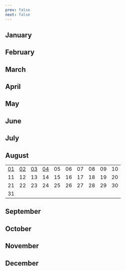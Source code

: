 ```yaml
---
prev: false
next: false
---
```


## January

## February

## March

## April

## May

## June

## July

## August

<div style="text-align: center;">
<table>
	<colgroup>
		<col style="width: 10%;">
		<col style="width: 10%;">
		<col style="width: 10%;">
		<col style="width: 10%;">
        <col style="width: 10%;">
		<col style="width: 10%;">
		<col style="width: 10%;">
		<col style="width: 10%;">
        <col style="width: 10%;">
		<col style="width: 10%;">
	</colgroup>
	<tr>
		<td><a href=/en/prob/20240801>01</a></td>
		<td><a href=/en/prob/20240802>02</a></td>
		<td><a href=/en/prob/20240803>03</a></td>
		<td><a href=/en/prob/20240804>04</a></td>
        <td>05</td>
		<td>06</td>
		<td>07</td>
		<td>08</td>
        <td>09</td>
		<td>10</td>
	</tr>
	<tr>
		<td>11</td>
		<td>12</td>
		<td>13</td>
		<td>14</td>
        <td>15</td>
		<td>16</td>
		<td>17</td>
		<td>18</td>
        <td>19</td>
		<td>20</td>
	</tr>
	<tr>
		<td>21</td>
		<td>22</td>
		<td>23</td>
		<td>24</td>
        <td>25</td>
		<td>26</td>
		<td>27</td>
		<td>28</td>
        <td>29</td>
		<td>30</td>
	</tr>
    <tr>
		<td>31</td>
		<td></td>
		<td></td>
		<td></td>
        <td></td>
		<td></td>
		<td></td>
		<td></td>
        <td></td>
		<td></td>
	</tr>
</table>
</div>

## September

## October

## November

## December
